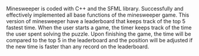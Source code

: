 Minesweeper is coded with C++ and the SFML library. Successfully and effectively implemented all base functions of the minesweeper game. This version of minesweeper have a leaderboard that keeps track of the top 5 fastest time. When the user starts a game, the timer keeps track of the time the user spent solving the puzzle. Upon finishing the game, the time will be compared to the top 5 in the leaderboard and the position will be adjusted if the new time is faster than any record on the leaderboard.
